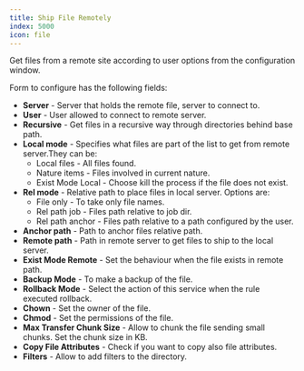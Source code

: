 ```yaml
---
title: Ship File Remotely
index: 5000
icon: file
---
```


Get files from a remote site according to user options from the configuration window.

Form to configure has the following fields:

- **Server** - Server that holds the remote file, server to connect to.
- **User** - User allowed to connect to remote server.
- **Recursive** - Get files in a recursive way through directories behind base path.
- **Local mode** - Specifies what files are part of the list to get from remote server.They can be:
   - Local files - All files found.
   - Nature items - Files involved in current nature.
   - Exist Mode Local - Choose kill the process if the file does not exist.
- **Rel mode** - Relative path to place files in local server. Options are:
   - File only - To take only file names.
   - Rel path job - Files path relative to job dir.
   - Rel path anchor - Files path relative to a path configured by the user.
- **Anchor path** - Path to anchor files relative path.
- **Remote path** - Path in remote server to get files to ship to the local server.
- **Exist Mode Remote** - Set the behaviour when the file exists in remote path.
- **Backup Mode** - To make a backup of the file.
- **Rollback Mode** - Select the action of this service when the rule executed rollback.
- **Chown** - Set the owner of the file.
- **Chmod** - Set the permissions of the file.
- **Max Transfer Chunk Size** - Allow to chunk the file sending small chunks. Set the chunk size in KB.
- **Copy File Attributes** - Check if you want to copy also file attributes.
- **Filters** - Allow to add filters to the directory.